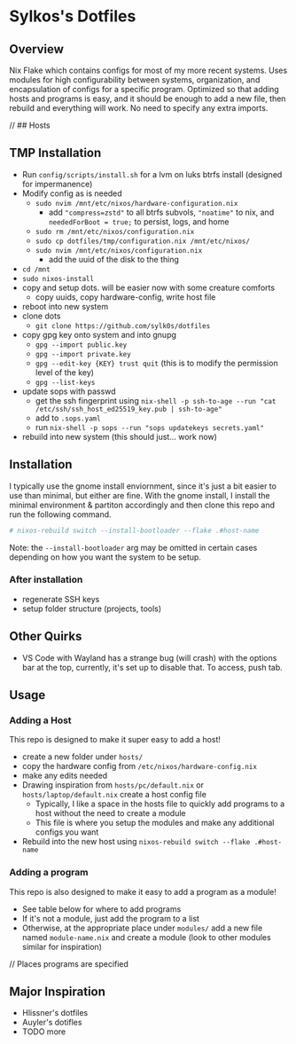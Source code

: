 # Sylkos's Dotfiles

## Overview
Nix Flake which contains configs for most of my more recent systems. Uses modules for high configurability between systems, organization, and encapsulation of configs for a specific program. Optimized so that adding hosts and programs is easy, and it should be enough to add a new file, then rebuild and everything will work. No need to specify any extra imports.

// ## Hosts

## TMP Installation

- Run `config/scripts/install.sh` for a lvm on luks btrfs install (designed for impermanence)
- Modify config as is needed
  - `sudo nvim /mnt/etc/nixos/hardware-configuration.nix`
    - add `"compress=zstd"` to all btrfs subvols, `"noatime"` to nix, and `neededForBoot = true;` to persist, logs, and home
  - `sudo rm /mnt/etc/nixos/configuration.nix`
  - `sudo cp dotfiles/tmp/configuration.nix /mnt/etc/nixos/`
  - `sudo nvim /mnt/etc/nixos/configuration.nix`
    - add the uuid of the disk to the thing
- `cd /mnt`
- `sudo nixos-install`
- copy and setup dots. will be easier now with some creature comforts
  - copy uuids, copy hardware-config, write host file
- reboot into new system
- clone dots
  - `git clone https://github.com/sylk0s/dotfiles`
- copy gpg key onto system and into gnupg
  - `gpg --import public.key`
  - `gpg --import private.key`
  - `gpg --edit-key {KEY} trust quit` (this is to modify the permission level of the key)
  - `gpg --list-keys`
- update sops with passwd
  - get the ssh fingerprint using `nix-shell -p ssh-to-age --run "cat /etc/ssh/ssh_host_ed25519_key.pub | ssh-to-age"`
  - add to `.sops.yaml`
  - run `nix-shell -p sops --run "sops updatekeys secrets.yaml"`
- rebuild into new system (this should just... work now) 

## Installation
I typically use the gnome install enviornment, since it's just a bit easier to use than minimal, but either are fine. With the gnome install, I install the minimal environment & partiton accordingly and then clone this repo and run the following command.
```bash
# nixos-rebuild switch --install-bootloader --flake .#host-name
```
Note: the `--install-bootloader` arg may be omitted in certain cases depending on how you want the system to be setup.

### After installation
- regenerate SSH keys
- setup folder structure (projects, tools)

## Other Quirks
- VS Code with Wayland has a strange bug (will crash) with the options bar at the top, currently, it's set up to disable that. To access, push tab.

## Usage

### Adding a Host
This repo is designed to make it super easy to add a host!
- create a new folder under `hosts/`
- copy the hardware config from `/etc/nixos/hardware-config.nix`
- make any edits needed
- Drawing inspiration from `hosts/pc/default.nix` or `hosts/laptop/default.nix` create a host config file
  - Typically, I like a space in the hosts file to quickly add programs to a host without the need to create a module
  - This file is where you setup the modules and make any additional configs you want
- Rebuild into the new host using `nixos-rebuild switch --flake .#host-name`

### Adding a program
This repo is also designed to make it easy to add a program as a module!
- See table below for where to add programs
- If it's not a module, just add the program to a list
- Otherwise, at the appropriate place under `modules/` add a new file named `module-name.nix` and create a module (look to other modules similar for inspiration)

// Places programs are specified

## Major Inspiration
- Hlissner's dotfiles
- Auyler's dotifles
- TODO more
